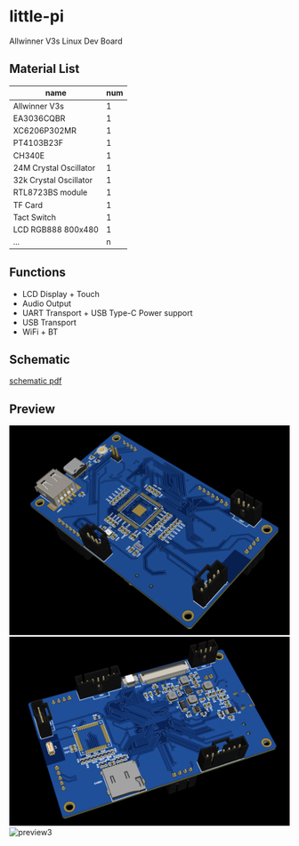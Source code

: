 # little-pi

Allwinner V3s Linux Dev Board

## Material List
|name|num|
|----|----|
|Allwinner V3s|1|
|EA3036CQBR|1|
|XC6206P302MR|1|
|PT4103B23F|1|
|CH340E|1|
|24M Crystal Oscillator|1|
|32k Crystal Oscillator|1|
|RTL8723BS module|1|
|TF Card|1|
|Tact Switch|1|
|LCD RGB888 800x480|1|
|...|n|

## Functions
- LCD Display + Touch
- Audio Output
- UART Transport + USB Type-C Power support
- USB Transport
- WiFi + BT

## Schematic
[schematic pdf](SCH_Schematic-Little-Pi-Core-Borad.pdf)

## Preview
![preview1](little-pi-preview-1.png)
![preview2](little-pi-preview-2.png)
![preview3](little-pi-preview-3.png)
